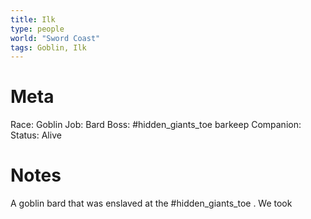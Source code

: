 ```yaml
---
title: Ilk
type: people
world: "Sword Coast"
tags: Goblin, Ilk
---
```

# Meta
Race: Goblin
Job:  Bard
Boss: #hidden_giants_toe barkeep
Companion:
Status: Alive

# Notes
A goblin bard that was enslaved at the #hidden_giants_toe . We took 